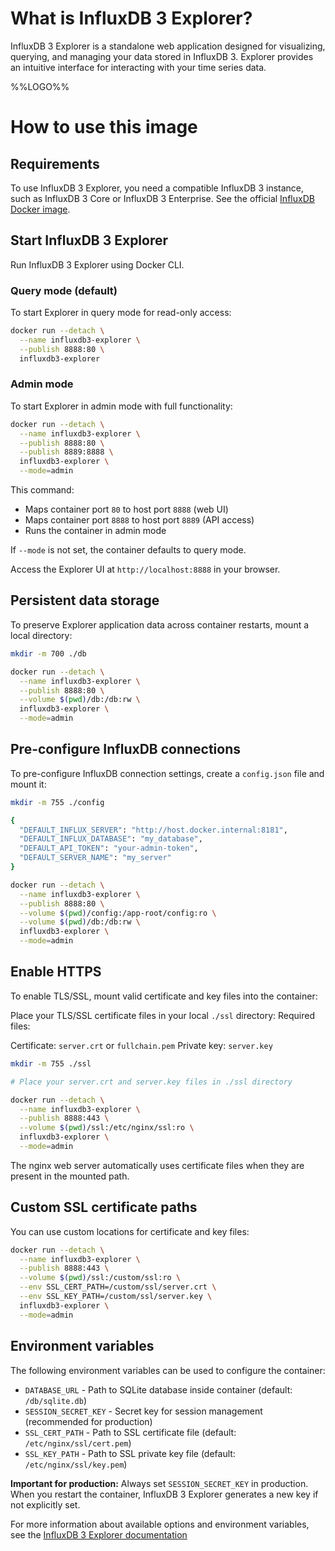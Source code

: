 # What is InfluxDB 3 Explorer?

InfluxDB 3 Explorer is a standalone web application designed for visualizing, querying, and managing your data stored in InfluxDB 3. Explorer provides an intuitive interface for interacting with your time series data.

%%LOGO%%

# How to use this image

## Requirements

To use InfluxDB 3 Explorer, you need a compatible InfluxDB 3 instance, such as InfluxDB 3 Core or InfluxDB 3 Enterprise. See the official [InfluxDB Docker image](https://hub.docker.com/_/influxdb).

## Start InfluxDB 3 Explorer

Run InfluxDB 3 Explorer using Docker CLI.

### Query mode (default)

To start Explorer in query mode for read-only access:

```bash
docker run --detach \
  --name influxdb3-explorer \
  --publish 8888:80 \
  influxdb3-explorer
```

### Admin mode

To start Explorer in admin mode with full functionality:

```bash
docker run --detach \
  --name influxdb3-explorer \
  --publish 8888:80 \
  --publish 8889:8888 \
  influxdb3-explorer \
  --mode=admin
```

This command:

-	Maps container port `80` to host port `8888` (web UI)
-	Maps container port `8888` to host port `8889` (API access)
-	Runs the container in admin mode

If `--mode` is not set, the container defaults to query mode.

Access the Explorer UI at `http://localhost:8888` in your browser.

## Persistent data storage

To preserve Explorer application data across container restarts, mount a local directory:

```bash
mkdir -m 700 ./db
```

```bash
docker run --detach \
  --name influxdb3-explorer \
  --publish 8888:80 \
  --volume $(pwd)/db:/db:rw \
  influxdb3-explorer \
  --mode=admin
```

## Pre-configure InfluxDB connections

To pre-configure InfluxDB connection settings, create a `config.json` file and mount it:

```bash
mkdir -m 755 ./config

{
  "DEFAULT_INFLUX_SERVER": "http://host.docker.internal:8181",
  "DEFAULT_INFLUX_DATABASE": "my_database",
  "DEFAULT_API_TOKEN": "your-admin-token",
  "DEFAULT_SERVER_NAME": "my_server"
}
```

```bash
docker run --detach \
  --name influxdb3-explorer \
  --publish 8888:80 \
  --volume $(pwd)/config:/app-root/config:ro \
  --volume $(pwd)/db:/db:rw \
  influxdb3-explorer \
  --mode=admin
```

## Enable HTTPS

To enable TLS/SSL, mount valid certificate and key files into the container:

Place your TLS/SSL certificate files in your local `./ssl` directory: Required files:

Certificate: `server.crt` or `fullchain.pem` Private key: `server.key`

```bash
mkdir -m 755 ./ssl

# Place your server.crt and server.key files in ./ssl directory

docker run --detach \
  --name influxdb3-explorer \
  --publish 8888:443 \
  --volume $(pwd)/ssl:/etc/nginx/ssl:ro \
  influxdb3-explorer \
  --mode=admin
```

The nginx web server automatically uses certificate files when they are present in the mounted path.

## Custom SSL certificate paths

You can use custom locations for certificate and key files:

```bash
docker run --detach \
  --name influxdb3-explorer \
  --publish 8888:443 \
  --volume $(pwd)/ssl:/custom/ssl:ro \
  --env SSL_CERT_PATH=/custom/ssl/server.crt \
  --env SSL_KEY_PATH=/custom/ssl/server.key \
  influxdb3-explorer \
  --mode=admin
```

## Environment variables

The following environment variables can be used to configure the container:

-	`DATABASE_URL` - Path to SQLite database inside container (default: `/db/sqlite.db`)
-	`SESSION_SECRET_KEY` - Secret key for session management (recommended for production)
-	`SSL_CERT_PATH` - Path to SSL certificate file (default: `/etc/nginx/ssl/cert.pem`)
-	`SSL_KEY_PATH` - Path to SSL private key file (default: `/etc/nginx/ssl/key.pem`)

**Important for production:** Always set `SESSION_SECRET_KEY` in production. When you restart the container, InfluxDB 3 Explorer generates a new key if not explicitly set.

For more information about available options and environment variables, see the [InfluxDB 3 Explorer documentation](https://docs.influxdata.com/influxdb3/explorer/install/)
